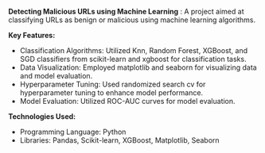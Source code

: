 **Detecting Malicious URLs using Machine Learning** : A project aimed at classifying URLs as benign or malicious using machine learning algorithms.

**Key Features:**
* Classification Algorithms:
  Utilized Knn, Random Forest, XGBoost, and SGD classifiers from scikit-learn and xgboost for classification tasks.
* Data Visualization:
  Employed matplotlib and seaborn for visualizing data and model evaluation.
* Hyperparameter Tuning: Used randomized search cv for hyperparameter tuning to enhance model performance.  
* Model Evaluation:
  Utilized ROC-AUC curves for model evaluation.

**Technologies Used:**
* Programming Language:
  Python
* Libraries:
  Pandas, Scikit-learn, XGBoost, Matplotlib, Seaborn

